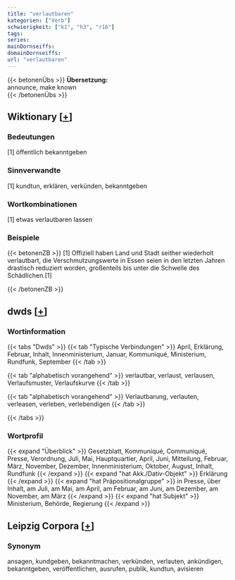 ```yaml
---
title: "verlautbaren"
kategorien: ["Verb"]
schwierigkeit: ["k1", "h3", "r16"]
tags:
series:
mainDornseiffs:
domainDornseiffs:
url: "verlautbaren"
---
```


{{< betonenÜbs >}}
**Übersetzung:**  
announce, make known  
{{< /betonenÜbs >}}

## Wiktionary [[+](https://de.wiktionary.org/wiki/verlautbaren)]

### Bedeutungen
[1] öffentlich bekanntgeben  

### Sinnverwandte
[1] kundtun, erklären, verkünden, bekanntgeben  

### Wortkombinationen
[1] etwas verlautbaren lassen  

### Beispiele
{{< betonenZB >}}
[1] Offiziell haben Land und Stadt seither wiederholt verlautbart, die Verschmutzungswerte in Essen seien in den letzten Jahren drastisch reduziert worden, großenteils bis unter die Schwelle des Schädlichen.[1]  

{{< /betonenZB >}}


## dwds [[+](https://www.dwds.de/wb/verlautbaren)]

### Wortinformation
{{< tabs "Dwds" >}}
{{< tab "Typische Verbindungen" >}}
April, Erklärung, Februar, Inhalt, Innenministerium, Januar, Kommuniqué, Ministerium, Rundfunk, September
{{< /tab >}}

{{< tab "alphabetisch vorangehend" >}}
verlautbar, verlaust, verlausen, Verlaufsmuster, Verlaufskurve
{{< /tab >}}

{{< tab "alphabetisch vorangehend" >}}
Verlautbarung, verlauten, verleasen, verleben, verlebendigen
{{< /tab >}}

{{< /tabs >}}

### Wortprofil
{{< expand "Überblick" >}} Gesetzblatt, Kommuniqué, Communiqué, Presse, Verordnung, Juli, Mai, Hauptquartier, April, Juni, Mitteilung, Februar, März, November, Dezember, Innenministerium, Oktober, August, Inhalt, Rundfunk {{< /expand >}}
{{< expand "hat Akk./Dativ-Objekt" >}} Erklärung {{< /expand >}}
{{< expand "hat Präpositionalgruppe" >}} in Presse, über Inhalt, am Juli, am Mai, am April, am Februar, am Juni, am Dezember, am November, am März {{< /expand >}}
{{< expand "hat Subjekt" >}} Ministerium, Behörde, Regierung {{< /expand >}}

## Leipzig Corpora [[+](https://corpora.uni-leipzig.de/en/res?word=verlautbaren&corpusId=deu_newscrawl-public_2018)]


### Synonym
ansagen, kundgeben, bekanntmachen, verkünden, verlauten, ankündigen, bekanntgeben, veröffentlichen, ausrufen, publik, kundtun, avisieren

